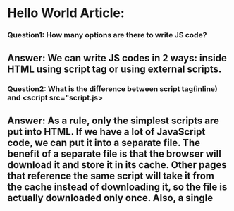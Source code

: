 # Hello World Article:

### Question1: How many options are there to write JS code?

## Answer: We can write JS codes in 2 ways: inside HTML using script tag  or using external scripts.


### Question2: What is the difference between script tag(inline) and <script src="script.js></script> ###

## Answer: As a rule, only the simplest scripts are put into HTML. If we have a lot of JavaScript code, we can put it into a separate file. The benefit of a separate file is that the browser will download it and store it in its cache. Other pages that reference the same script will take it from the cache instead of downloading it, so the file is actually downloaded only once. Also, a single <script> tag can not have both the src attribute and code inside.

# Code Structure Article

### Question3: Where should we use ";"?
## Answer: Statements can be separated with a semicolon.

## Examples: 1) alert('Hello'); alert('World'); -here we separate two alerts:
## Exception: A semicolon may be omitted in most cases when a line break exists.

### Question4: How many ways to write comments?
## 
Answer: 1) One-line comments start with two forward slash characters //. 
2) Multiline comments start with a forward slash and an asterisk /* and end with an asterisk and a forward slash */.
##

# Variables Article:

### Question5: What is the difference between let, var and const?

# Var 
```
Variables are used to store the information. A variable is a “named storage” for data. We can use variables to store goodies, visitors, and other data.

var - 1) the scope of a var variable is functional scope;
      2) It can be updated and redeclared into the scope;
      3) It can be declared without initialization (the preparation of a computer or similar device for operation);
      4) It can be accessed without initialization as its default value is "undefined";
```

# let

```
let - 1) the scope of a let variable is <b> block scope </b>;
      2) it can be updated but <b> cannot be re-declared </b> into the scope;
      3) it can be delared without initialization;
      4) it <b> cannot be accessed </b> without initialization as it returns an error.
```

# const

```
const - 1) the scope of a const variable is block scope;
        2) it <b>cannot be updated or redeclared </b> into the scope;
        3) it cannot be declared without initialization;
        4) it  <b>cannot be accessed</b> without initialization, as <b> it cannot be declared without initialization </b>;
```

### Question6: What are the limitations of variable naming?

```
1) The name must contain ONLY letters,digits, or the symbols $ and _
2) The first character must not be  a digit.

* When the name contains multiple words, camelCase is commonly used. 
```

### Question 7: If we write let x= 5 and then changed to x = 7.What will happen with 5? Will it take a space in memory?

```
When the value is changed, the  <b>old data is removed </b> from the variable
```

# Data Types Article:

* There are <b> eight </b> basic data types in JavaScript.

### Question 8: 5 dəyəri yaddasa yazılarkən 2-li say sisteminə çevrilir və ona görə yaddaşda tutduğu yer hesablanır.Bəs 5.34 dəyərinin yaddaşda tutduğu yeri necə hesablamaq olar?

```

```

### Question : Operators:
* An operand – is what operators are applied to. For instance, in the multiplication of 5 * 2 there are two operands: the left operand is 5 and the right operand is 2. Sometimes, people call these “arguments” instead of “operands”.
* An operator is unary if it has a single operand. For example, the unary negation - reverses the sign of a number:  x = -x;
* An operator is binary if it has two operands. The same minus exists in binary form as well: let x = 1, y = 3; alert( y - x );
* The remainder operator %, despite its appearance, is not related to percents. alert( 5 % 2 ); // 1, a remainder of 5 divided by 2 .Pokazivayet ostatok pri delenii 5/2
* exponentiation - a ** b raises a to the power of b. alert( 2 ** 2 ); // 2² = 4, alert( 2 ** 3 ); // 2³ = 8









